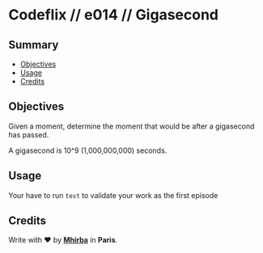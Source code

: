 # Codeflix // e014 // Gigasecond

## <a name='TOC'>Summary</a>

- [Objectives](#objectives)
- [Usage](#usage)
- [Credits](#credits)

## <a name='objectives'>Objectives</a>

Given a moment, determine the moment that would be after a gigasecond has passed.

A gigasecond is 10^9 (1,000,000,000) seconds.

## <a name='usage'>Usage</a>

Your have to run `test` to validate your work as the first episode

## <a name='credits'>Credits</a>

Write with :heart: by [**Mhirba**](http://mhirba.com) in **Paris**.
